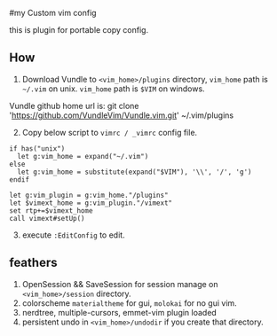 #my Custom vim config

this is plugin for portable copy config.

## How
1. Download Vundle to `<vim_home>/plugins` directory,
`vim_home` path is `~/.vim` on unix.
`vim_home` path is `$VIM` on windows.

Vundle github home url is:
git clone 'https://github.com/VundleVim/Vundle.vim.git' ~/.vim/plugins

2. Copy below script to `vimrc / _vimrc` config file.
```vimscript
if has("unix")
  let g:vim_home = expand("~/.vim")
else
  let g:vim_home = substitute(expand("$VIM"), '\\', '/', 'g')
endif

let g:vim_plugin = g:vim_home."/plugins"
let $vimext_home = g:vim_plugin."/vimext"
set rtp+=$vimext_home
call vimext#setUp()
```

3. execute `:EditConfig` to edit.

## feathers

1. OpenSession && SaveSession for session manage on `<vim_home>/session` directory.
2. colorscheme `materialtheme` for gui, `molokai` for no gui vim.
3. nerdtree, multiple-cursors, emmet-vim plugin loaded
4. persistent undo in `<vim_home>/undodir` if you create that directory.
